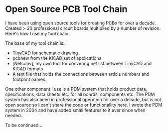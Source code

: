 # Open Source PCB Tool Chain

I have been using open source tools for creating PCBs for over a decade. Created > 20 professional circuit boards multiplied by a number of revision. Here's how I use my tool chain.

The base of my tool chain is:
* TinyCAD for schematic drawing
* pcbnew from the KiCAD set of applications
* [Netconv], my own tool for convering net list between TinyCAD and KiCAD formats
* A text file that holds the connections between article numbers and footprint names

One other component I use is a PDM system that holds product data, specifications, data sheets etc. for all boards, components etc. The PDM system has also been in professional operation for over a decade, but is not open source so I can't share the code or functionallity here. I wrote the PDM system in 2004 and have added small features to it ever since when needed.

To be continued...
